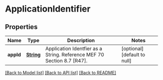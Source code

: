 # ApplicationIdentifier
## Properties

Name | Type | Description | Notes
------------ | ------------- | ------------- | -------------
**appId** | [**String**](string.md) | Application Identfier as a String. Reference MEF 70 Section 8.7 [R47]. | [optional] [default to null]

[[Back to Model list]](../README.md#documentation-for-models) [[Back to API list]](../README.md#documentation-for-api-endpoints) [[Back to README]](../README.md)

